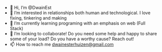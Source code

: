 - 👋 Hi, I’m @DwainEst
- 👀 I’m interested in relationships both human and technological. I love fixing, tinkering and making
- 🌱 I’m currently learning programing with an emphasis on web (Full Stack)
- 💞️ I’m looking to collaborate! Do you need some help and happy to share some of your load? Do you have a worthy cause? Reach out!
- 📫 How to reach me dwainesterhuizen@gmail.com

<!---
DwainEst/DwainEst is a ✨ special ✨ repository because its `README.md` (this file) appears on your GitHub profile.
You can click the Preview link to take a look at your changes.
--->

